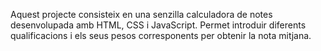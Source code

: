 Aquest projecte consisteix en una senzilla calculadora de notes desenvolupada amb HTML, CSS i JavaScript. Permet introduir diferents qualificacions i els seus pesos corresponents per obtenir la nota mitjana.
